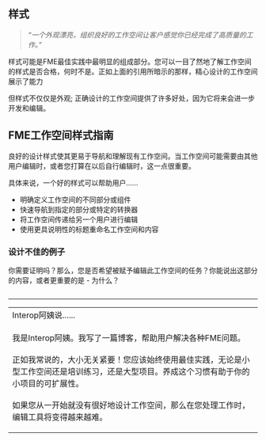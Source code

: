  <div id="readme" class="readme blob instapaper_body">
    <article class="markdown-body entry-content" itemprop="text"><h1><a id="user-content-style" class="anchor" aria-hidden="true" href="https://github.com/safesoftware/FMETraining/blob/Desktop-Basic-2018/DesktopBasic5BestPractice/5.01.Style.md#style"></a><font style="vertical-align: inherit;"><font style="vertical-align: inherit;">样式</font></font></h1>
<blockquote>
<p><em><font style="vertical-align: inherit;"><font style="vertical-align: inherit;">“一个外观漂亮，组织良好的工作空间让客户感觉你已经完成了高质量的工作。”</font></font></em></p>
</blockquote>
<p><font style="vertical-align: inherit;"><font style="vertical-align: inherit;">样式可能是FME最佳实践中最明显的组成部分。</font><font style="vertical-align: inherit;">您可以一目了然地了解工作空间的样式是否合格，何时不是。</font><font style="vertical-align: inherit;">正如上面的引用所暗示的那样，精心设计的工作空间展示了能力</font></font></p>
<p><font style="vertical-align: inherit;"><font style="vertical-align: inherit;">但样式不仅仅是外观; </font><font style="vertical-align: inherit;">正确设计的工作空间提供了许多好处，因为它将来会进一步开发和编辑。</font></font></p>
<h2><a id="user-content-an-fme-workspace-style-guide" class="anchor" aria-hidden="true" href="https://github.com/safesoftware/FMETraining/blob/Desktop-Basic-2018/DesktopBasic5BestPractice/5.01.Style.md#an-fme-workspace-style-guide"></a><font style="vertical-align: inherit;"><font style="vertical-align: inherit;">FME工作空间样式指南</font></font></h2>
<p><font style="vertical-align: inherit;"><font style="vertical-align: inherit;">良好的设计样式使其更易于导航和理解现有工作空间。</font><font style="vertical-align: inherit;">当工作空间可能需要由其他用户编辑时，或者您打算在以后自行编辑时，这一点很重要。</font></font></p>
<p><font style="vertical-align: inherit;"><font style="vertical-align: inherit;">具体来说，一个好的样式可以帮助用户......</font></font></p>
<ul>
<li><font style="vertical-align: inherit;"><font style="vertical-align: inherit;">明确定义工作空间的不同部分或组件</font></font></li>
<li><font style="vertical-align: inherit;"><font style="vertical-align: inherit;">快速导航到指定的部分或特定的转换器</font></font></li>
<li><font style="vertical-align: inherit;"><font style="vertical-align: inherit;">将工作空间传递给另一个用户进行编辑</font></font></li>
<li><font style="vertical-align: inherit;"><font style="vertical-align: inherit;">使用更具说明性的标题重命名工作空间和内容</font></font></li>
</ul>
<h3><a id="user-content-example-of-poor-design" class="anchor" aria-hidden="true" href="https://github.com/safesoftware/FMETraining/blob/Desktop-Basic-2018/DesktopBasic5BestPractice/5.01.Style.md#example-of-poor-design"></a><font style="vertical-align: inherit;"><font style="vertical-align: inherit;">设计不佳的例子</font></font></h3>
<p><font style="vertical-align: inherit;"><font style="vertical-align: inherit;">你需要证明吗？</font><font style="vertical-align: inherit;">那么，您是否希望被赋予编辑此工作空间的任务？</font><font style="vertical-align: inherit;">你能说出这部分的内容，或者更重要的是 - 为什么？</font></font></p>
<p><a target="_blank" rel="noopener noreferrer" href="https://github.com/safesoftware/FMETraining/blob/Desktop-Basic-2018/DesktopBasic5BestPractice/Images/Img5.001.BadlyDrawnWorkspaceCloseup.png"><img src="./在Desktop-Basic-2018上的FMETraining _ 5.01.Style_files/Img5.001.BadlyDrawnWorkspaceCloseup.png" alt="" style="max-width:100%;"></a></p>
<hr>

<table>
<tbody><tr>
<td>
<i></i><font style="vertical-align: inherit;"><font style="vertical-align: inherit;">
Interop阿姨说......
</font></font></td>
</tr>
<tr>
<td><font style="vertical-align: inherit;"><font style="vertical-align: inherit;">

我是Interop阿姨。</font><font style="vertical-align: inherit;">我写了一篇博客，帮助用户解决各种FME问题。
</font></font><br><br><font style="vertical-align: inherit;"><font style="vertical-align: inherit;">正如我常说的，大小无关紧要！</font><font style="vertical-align: inherit;">您应该始终使用最佳实践，无论是小型工作空间还是培训练习，还是大型项目。</font><font style="vertical-align: inherit;">养成这个习惯有助于你的小项目的可扩展性。
</font></font><br><br><font style="vertical-align: inherit;"><font style="vertical-align: inherit;">如果您从一开始就没有很好地设计工作空间，那么在您处理工作时，编辑工具将变得越来越难。

</font></font></td>
</tr>
</tbody></table>
</article>
  </div>

